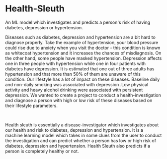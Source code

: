 # Health-Sleuth

An ML model which investigates and predicts a person's risk of having diabetes, depression or hypertension.

Diseases such as diabetes, depression and hypertension are a bit hard to diagnose properly. Take the example of hypertension, your blood pressure could rise due to anxiety when you visit the doctor - this condition is known as whitecoat hypertension and it increases the chances of misdiagnosis. On the other hand, some people have masked hypertension. Depression affects one in three people with hypertension while one in four patients with diabetes have depression. It is estimated that one out of three adults has hypertension and that more than 50% of them are unaware of this condition.
Our lifestyle has a lot of impact on these diseases. Baseline daily and non-daily smoking was associated with depression .Low physical activity and heavy alcohol drinking were associated with persistent depression.
We wanted to create a project to conduct a health-investigation and diagnose a person with high or low risk of these diseases based on their lifestyle parameters.

<br/>

Health sleuth is essentially a disease-investigator which investigates about our health and risk to diabetes, depression and hypertension. It is a machine learning model which takes in some clues from the user to conduct the investigation and can predict whether  a person has low or high risk of diabetes, depression and hypertension. Health Sleuth also predicts if a person is completely healthy or not. 
